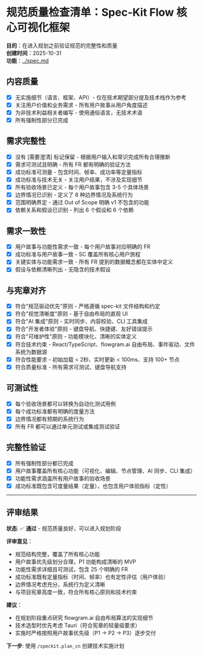 # 规范质量检查清单：Spec-Kit Flow 核心可视化框架

**目的**：在进入规划之前验证规范的完整性和质量  
**创建时间**：2025-10-31  
**功能**：[../spec.md](../spec.md)

## 内容质量

- [x] 无实施细节（语言、框架、API）- 仅在技术期望部分提及技术栈作为参考
- [x] 关注用户价值和业务需求 - 所有用户故事从用户角度描述
- [x] 为非技术利益相关者编写 - 使用通俗语言，无技术术语
- [x] 所有强制性部分已完成

## 需求完整性

- [x] 没有 [需要澄清] 标记保留 - 根据用户输入和常识完成所有合理推断
- [x] 需求可测试且明确 - 所有 FR 都有明确的验证方法
- [x] 成功标准可测量 - 包含时间、帧率、成功率等定量指标
- [x] 成功标准与技术无关 - 关注用户结果，不涉及实现细节
- [x] 所有验收场景已定义 - 每个用户故事包含 3-5 个具体场景
- [x] 边界情况已识别 - 定义了 8 种边界情况及系统行为
- [x] 范围明确界定 - 通过 Out of Scope 明确 v1 不包含的功能
- [x] 依赖关系和假设已识别 - 列出 6 个假设和 6 个依赖

## 需求一致性

- [x] 用户故事与功能性需求一致 - 每个用户故事对应明确的 FR
- [x] 成功标准与用户故事一致 - SC 覆盖所有核心用户旅程
- [x] 关键实体与功能需求一致 - 所有 FR 提到的数据概念都在实体中定义
- [x] 假设与依赖清晰列出 - 无隐含的技术假设

## 与宪章对齐

- [x] 符合"规范驱动优先"原则 - 严格遵循 spec-kit 文件结构和约定
- [x] 符合"视觉清晰度"原则 - 基于自由布局的直观 UI
- [x] 符合"AI 集成"原则 - 实时同步、内容校验、CLI 工具集成
- [x] 符合"开发者体验"原则 - 键盘导航、快捷键、友好错误提示
- [x] 符合"可维护性"原则 - 功能模块化、清晰的实体定义
- [x] 符合技术约束 - React/TypeScript、flowgram.ai 自由布局、事件驱动、文件系统为数据源
- [x] 符合性能要求 - 初始加载 < 2秒、实时更新 < 100ms、支持 100+ 节点
- [x] 符合质量标准 - 所有需求可测试、键盘导航支持

## 可测试性

- [x] 每个验收场景都可以转换为自动化测试用例
- [x] 每个成功标准都有明确的度量方法
- [x] 边界情况都有预期的系统行为
- [x] 所有 FR 都可以通过单元测试或集成测试验证

## 完整性验证

- [x] 所有强制性部分都已完成
- [x] 用户故事覆盖所有核心功能（可视化、编辑、节点管理、AI 同步、CLI 集成）
- [x] 功能性需求涵盖所有用户故事的验收场景
- [x] 成功标准既包含可度量结果（定量），也包含用户体验指标（定性）

---

## 评审结果

**状态**: ✅ **通过** - 规范质量良好，可以进入规划阶段

**评审意见**：
- 规范结构完整，覆盖了所有核心功能
- 用户故事优先级划分合理，P1 功能构成清晰的 MVP
- 功能性需求详细且可测试，包含 25 个明确的 FR
- 成功标准既有定量指标（时间、帧率）也有定性评估（用户体验）
- 边界情况考虑充分，系统行为定义清晰
- 与项目宪章高度一致，符合所有核心原则和技术约束

**建议**：
- 在规划阶段重点研究 flowgram.ai 自由布局算法的实现细节
- 技术选型时优先考虑 Tauri（符合宪章的轻量级要求）
- 实施时严格按照用户故事优先级（P1 → P2 → P3）逐步交付

**下一步**: 使用 `/speckit.plan_cn` 创建技术实施计划

